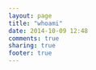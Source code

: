 ```yaml
---
layout: page
title: "whoami"
date: 2014-10-09 12:48
comments: true
sharing: true
footer: true
---
```

